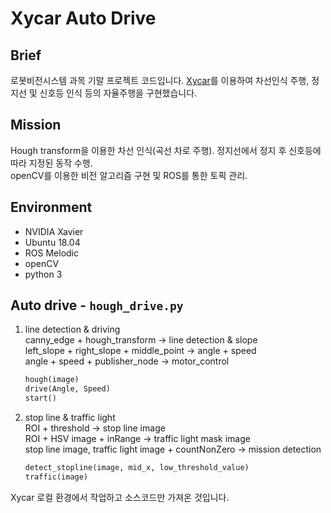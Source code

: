 # Xycar Auto Drive

## Brief
로봇비전시스템 과목 기말 프로젝트 코드입니다. [Xycar](http://xytron.co.kr/?page_id=682)를 이용하여 차선인식 주행, 정지선 및 신호등 인식 등의 자율주행을 구현했습니다.

## Mission
Hough transform을 이용한 차선 인식(곡선 차로 주행). 정지선에서 정지 후 신호등에 따라 지정된 동작 수행.    
openCV를 이용한 비전 알고리즘 구현 및 ROS를 통한 토픽 관리.

## Environment
 - NVIDIA Xavier
 - Ubuntu 18.04
 - ROS Melodic
 - openCV
 - python 3

## Auto drive - `hough_drive.py`
 1. line detection & driving   
    canny_edge + hough_transform -> line detection & slope   
    left_slope + right_slope + middle_point -> angle + speed   
    angle + speed + publisher_node -> motor_control
    ```python
    hough(image)
    drive(Angle, Speed)
    start()
    ```
 2. stop line & traffic light   
    ROI + threshold -> stop line image   
    ROI + HSV image + inRange -> traffic light mask image   
    stop line image, traffic light image + countNonZero -> mission detection
    ```python
    detect_stopline(image, mid_x, low_threshold_value)
    traffic(image)
    ```

Xycar 로컬 환경에서 작업하고 소스코드만 가져온 것입니다.
